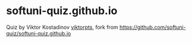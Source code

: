 # softuni-quiz.github.io

Quiz by Viktor Kostadinov [viktorpts](https://github.com/viktorpts), fork from <https://github.com/softuni-quiz/softuni-quiz.github.io>
